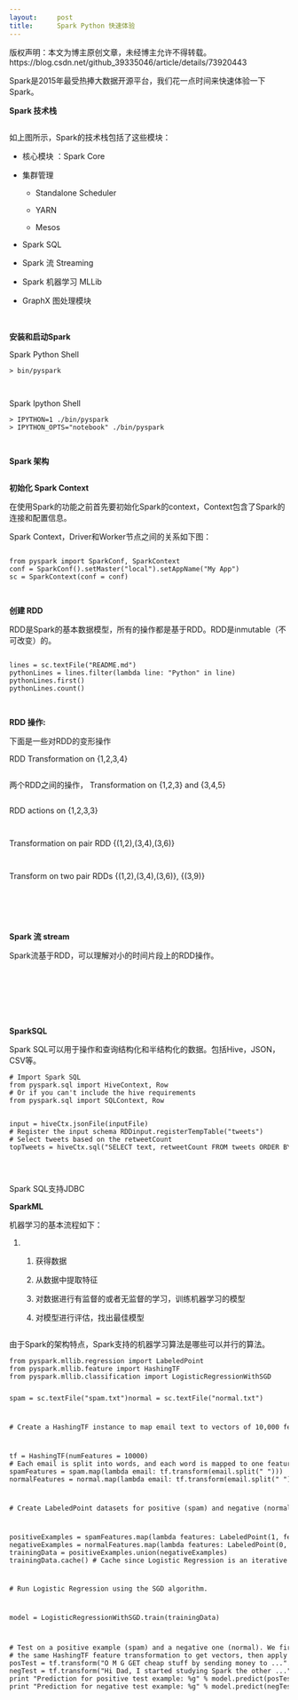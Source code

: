 ```yaml
---
layout:     post
title:      Spark Python 快速体验
---
```

<div id="article_content" class="article_content clearfix csdn-tracking-statistics" data-pid="blog" data-mod="popu_307" data-dsm="post">
								<div class="article-copyright">
					版权声明：本文为博主原创文章，未经博主允许不得转载。					https://blog.csdn.net/github_39335046/article/details/73920443				</div>
								            <link rel="stylesheet" href="https://csdnimg.cn/release/phoenix/template/css/ck_htmledit_views-f76675cdea.css">
						<div class="htmledit_views" id="content_views">
                
<p>Spark是2015年最受热捧大数据开源平台，我们花一点时间来快速体验一下Spark。</p>
<p><strong>Spark 技术栈</strong></p>
<p><img src="http://static.oschina.net/uploads/space/2016/0331/103717_d6qN_1450051.png" alt=""></p>
<p>如上图所示，Spark的技术栈包括了这些模块：</p>
<ul><li>
<p>核心模块 ：Spark Core</p>
</li><li>
<p>集群管理 </p>
<ul><li>
<p>Standalone Scheduler</p>
</li><li>
<p>YARN</p>
</li><li>
<p>Mesos</p>
</li></ul></li><li>
<p>Spark SQL</p>
</li><li>
<p>Spark 流 Streaming</p>
</li><li>
<p>Spark 机器学习 MLLib</p>
</li><li>
<p>GraphX 图处理模块</p>
</li></ul><p><br></p>
<p><strong>安装和启动Spark</strong></p>
<p>Spark Python Shell</p>
<div class="cke_widget_wrapper cke_widget_block cke_widget_selected">
<pre class="cke_widget_element"><code class="hljs">&gt; bin/pyspark</code></pre>
<img src="" class="cke_reset cke_widget_mask" alt=""><span class="cke_reset cke_widget_drag_handler_container"><img class="cke_reset cke_widget_drag_handler" src="" width="15" title="Click and drag to move" height="15" alt=""></span></div>
<p>Spark Ipython Shell</p>
<div class="cke_widget_wrapper cke_widget_block cke_widget_selected">
<pre class="cke_widget_element"><code class="hljs">&gt; IPYTHON=1 ./bin/pyspark
&gt; IPYTHON_OPTS="notebook" ./bin/pyspark</code></pre>
<img src="" class="cke_reset cke_widget_mask" alt=""><span class="cke_reset cke_widget_drag_handler_container"><img class="cke_reset cke_widget_drag_handler" src="" width="15" title="Click and drag to move" height="15" alt=""></span></div>
<p><strong>Spark 架构</strong></p>
<p><img src="http://static.oschina.net/uploads/space/2016/0331/133119_8CZR_1450051.png" alt=""></p>
<p><strong>初始化 Spark Context</strong></p>
<p>在使用Spark的功能之前首先要初始化Spark的context，Context包含了Spark的连接和配置信息。</p>
<p>Spark Context，Driver和Worker节点之间的关系如下图：</p>
<p><img src="http://static.oschina.net/uploads/space/2016/0331/104355_Wazv_1450051.png" alt=""></p>
<div class="cke_widget_wrapper cke_widget_block cke_widget_selected">
<pre class="cke_widget_element"><code class="hljs">from pyspark import SparkConf, SparkContext
conf = SparkConf().setMaster("local").setAppName("My App")
sc = SparkContext(conf = conf)</code></pre>
<img src="" class="cke_reset cke_widget_mask" alt=""><span class="cke_reset cke_widget_drag_handler_container"><img class="cke_reset cke_widget_drag_handler" src="" width="15" title="Click and drag to move" height="15" alt=""></span></div>
<p><strong>创建 RDD</strong></p>
<p>RDD是Spark的基本数据模型，所有的操作都是基于RDD。RDD是inmutable（不可改变）的。</p>
<p><img src="http://static.oschina.net/uploads/space/2016/0331/104758_XUvl_1450051.png" alt=""></p>
<div class="cke_widget_wrapper cke_widget_block cke_widget_selected">
<pre class="cke_widget_element"><code class="hljs">lines = sc.textFile("README.md")
pythonLines = lines.filter(lambda line: "Python" in line) 
pythonLines.first()
pythonLines.count()</code></pre>
<img src="" class="cke_reset cke_widget_mask" alt=""><span class="cke_reset cke_widget_drag_handler_container"><img class="cke_reset cke_widget_drag_handler" src="" width="15" title="Click and drag to move" height="15" alt=""></span></div>
<p><strong>RDD 操作:</strong></p>
<p>下面是一些对RDD的变形操作</p>
<p>RDD Transformation on {1,2,3,4}</p>
<p><img src="http://static.oschina.net/uploads/space/2016/0331/104932_fuNZ_1450051.png" alt=""></p>
<p>两个RDD之间的操作， Transformation on {1,2,3} and {3,4,5}</p>
<p><img src="http://static.oschina.net/uploads/space/2016/0331/105040_IRIP_1450051.png" alt=""></p>
<p>RDD actions on {1,2,3,3}</p>
<p><img src="http://static.oschina.net/uploads/space/2016/0331/110942_wuT1_1450051.png" alt=""></p>
<p><img src="http://static.oschina.net/uploads/space/2016/0331/111023_hPfv_1450051.png" alt=""></p>
<p>Transformation on pair RDD {(1,2),(3,4),(3,6)}</p>
<p><img src="http://static.oschina.net/uploads/space/2016/0331/111500_Avgl_1450051.png" alt=""></p>
<p><img src="http://static.oschina.net/uploads/space/2016/0331/111548_2uHT_1450051.png" alt=""></p>
<p>Transform on two pair RDDs {(1,2),(3,4),(3,6)}, {(3,9)}</p>
<p><img src="http://static.oschina.net/uploads/space/2016/0331/111705_hKRC_1450051.png" alt=""></p>
<p><br></p>
<p><br></p>
<p><strong>Spark 流 stream</strong></p>
<p>Spark流基于RDD，可以理解对小的时间片段上的RDD操作。</p>
<p><img src="http://static.oschina.net/uploads/space/2016/0401/091935_8CFC_1450051.png" alt=""></p>
<p><img src="http://static.oschina.net/uploads/space/2016/0401/092052_b6w8_1450051.png" alt=""></p>
<p><img src="http://static.oschina.net/uploads/space/2016/0401/092143_HsOa_1450051.png" alt=""></p>
<p><br></p>
<p><br></p>
<p><strong>SparkSQL</strong></p>
<p>Spark SQL可以用于操作和查询结构化和半结构化的数据。包括Hive，JSON， CSV等。</p>
<div class="cke_widget_wrapper cke_widget_block cke_widget_selected">
<pre class="cke_widget_element"><code class="hljs"># Import Spark SQL
from pyspark.sql import HiveContext, Row
# Or if you can't include the hive requirements
from pyspark.sql import SQLContext, Row 
					
input = hiveCtx.jsonFile(inputFile)
# Register the input schema RDDinput.registerTempTable("tweets")
# Select tweets based on the retweetCount
topTweets = hiveCtx.sql("SELECT text, retweetCount FROM tweets ORDER BY retweetCount LIMIT 10")</code></pre>
<img src="" class="cke_reset cke_widget_mask" alt=""><span class="cke_reset cke_widget_drag_handler_container"><img class="cke_reset cke_widget_drag_handler" src="" width="15" title="Click and drag to move" height="15" alt=""></span></div>
<p>Spark SQL支持JDBC</p>
<p><strong>SparkML </strong></p>
<p>机器学习的基本流程如下：</p>
<ol><li>
<ol><li>
<p>获得数据</p>
</li><li>
<p>从数据中提取特征</p>
</li><li>
<p>对数据进行有监督的或者无监督的学习，训练机器学习的模型</p>
</li><li>
<p>对模型进行评估，找出最佳模型</p>
</li></ol></li></ol><p><img src="http://static.oschina.net/uploads/space/2016/0401/095704_bxG8_1450051.png" alt=""></p>
<p>由于Spark的架构特点，Spark支持的机器学习算法是哪些可以并行的算法。</p>
<div class="cke_widget_wrapper cke_widget_block cke_widget_selected">
<pre class="cke_widget_element"><code class="hljs">from pyspark.mllib.regression import LabeledPoint
from pyspark.mllib.feature import HashingTF
from pyspark.mllib.classification import LogisticRegressionWithSGD
					
spam = sc.textFile("spam.txt")normal = sc.textFile("normal.txt")
				
# Create a HashingTF instance to map email text to vectors of 10,000 features.
				
tf = HashingTF(numFeatures = 10000)
# Each email is split into words, and each word is mapped to one feature.
spamFeatures = spam.map(lambda email: tf.transform(email.split(" ")))
normalFeatures = normal.map(lambda email: tf.transform(email.split(" ")))
				
# Create LabeledPoint datasets for positive (spam) and negative (normal) examples.
					
positiveExamples = spamFeatures.map(lambda features: LabeledPoint(1, features))
negativeExamples = normalFeatures.map(lambda features: LabeledPoint(0, features))
trainingData = positiveExamples.union(negativeExamples)
trainingData.cache() # Cache since Logistic Regression is an iterative algorithm.
			
# Run Logistic Regression using the SGD algorithm.
				
model = LogisticRegressionWithSGD.train(trainingData)
				
# Test on a positive example (spam) and a negative one (normal). We first apply
# the same HashingTF feature transformation to get vectors, then apply the model.
posTest = tf.transform("O M G GET cheap stuff by sending money to ...".split(" "))
negTest = tf.transform("Hi Dad, I started studying Spark the other ...".split(" "))
print "Prediction for positive test example: %g" % model.predict(posTest)
print "Prediction for negative test example: %g" % model.predict(negTest) </code></pre>
<img src="" class="cke_reset cke_widget_mask" alt=""><span class="cke_reset cke_widget_drag_handler_container"><img class="cke_reset cke_widget_drag_handler" src="" width="15" title="Click and drag to move" height="15" alt=""></span></div>
<br>            </div>
                </div>